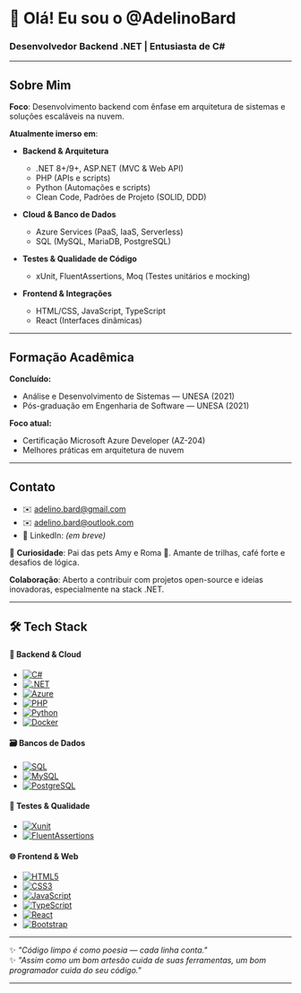 # 👋 Olá! Eu sou o @AdelinoBard

### Desenvolvedor Backend .NET | Entusiasta de C#

---

## Sobre Mim

**Foco**: Desenvolvimento backend com ênfase em arquitetura de sistemas e soluções escaláveis na nuvem.

**Atualmente imerso em**:

- **Backend & Arquitetura**

  - .NET 8+/9+, ASP.NET (MVC & Web API)
  - PHP (APIs e scripts)
  - Python (Automações e scripts)
  - Clean Code, Padrões de Projeto (SOLID, DDD)

- **Cloud & Banco de Dados**

  - Azure Services (PaaS, IaaS, Serverless)
  - SQL (MySQL, MariaDB, PostgreSQL)

- **Testes & Qualidade de Código**

  - xUnit, FluentAssertions, Moq (Testes unitários e mocking)

- **Frontend & Integrações**

  - HTML/CSS, JavaScript, TypeScript
  - React (Interfaces dinâmicas)

---

## Formação Acadêmica

**Concluído:**

- Análise e Desenvolvimento de Sistemas — UNESA (2021)
- Pós-graduação em Engenharia de Software — UNESA (2021)

**Foco atual:**

- Certificação Microsoft Azure Developer (AZ-204)
- Melhores práticas em arquitetura de nuvem

---

## Contato

- ✉️ [adelino.bard@gmail.com](mailto:adelino.bard@gmail.com)
- ✉️ [adelino.bard@outlook.com](mailto:adelino.bard@outlook.com)
- 🔗 LinkedIn: _(em breve)_

🐾 **Curiosidade**: Pai das pets Amy e Roma 🐶. Amante de trilhas, café forte e desafios de lógica.

**Colaboração**: Aberto a contribuir com projetos open-source e ideias inovadoras, especialmente na stack .NET.

---

## **🛠️ Tech Stack**

#### **📌 Backend & Cloud**

- [![C#](https://img.shields.io/badge/C%23-239120?logo=c-sharp&logoColor=white)](https://)
- [![.NET](https://img.shields.io/badge/.NET-512BD4?logo=dotnet&logoColor=white)](https://)
- [![Azure](https://img.shields.io/badge/Azure-0089D6?logo=microsoft-azure&logoColor=white)](https://)
- [![PHP](https://img.shields.io/badge/PHP-777BB4?logo=php&logoColor=white)](https://)
- [![Python](https://img.shields.io/badge/Python-3776AB?logo=python&logoColor=white)](https://)
- [![Docker](https://img.shields.io/badge/Docker-2496ED?logo=docker&logoColor=white)](https://)

#### **🗃️ Bancos de Dados**

- [![SQL](https://img.shields.io/badge/SQL-4479A1?logo=sqlite&logoColor=white)](https://)
- [![MySQL](https://img.shields.io/badge/MySQL-4479A1?logo=mysql&logoColor=white)](https://)
- [![PostgreSQL](https://img.shields.io/badge/PostgreSQL-336791?logo=postgresql&logoColor=white)](https://)

#### **🧪 Testes & Qualidade**

- [![Xunit](https://img.shields.io/badge/Xunit-007ACC?logo=.net&logoColor=white)](https://)
- [![FluentAssertions](https://img.shields.io/badge/FluentAssertions-512BD4?logo=dotnet&logoColor=white)](https://)

#### **🌐 Frontend & Web**

- [![HTML5](https://img.shields.io/badge/HTML5-E34F26?logo=html5&logoColor=white)](https://)
- [![CSS3](https://img.shields.io/badge/CSS3-1572B6?logo=css3&logoColor=white)](https://)
- [![JavaScript](https://img.shields.io/badge/JavaScript-F7DF1E?logo=javascript&logoColor=black)](https://)
- [![TypeScript](https://img.shields.io/badge/TypeScript-3178C6?logo=typescript&logoColor=white)](https://)
- [![React](https://img.shields.io/badge/React-61DAFB?logo=react&logoColor=black)](https://)
- [![Bootstrap](https://img.shields.io/badge/Bootstrap-7952B3?logo=bootstrap&logoColor=white)](https://)

---

✨ _"Código limpo é como poesia — cada linha conta."_  
✨ _"Assim como um bom artesão cuida de suas ferramentas, um bom programador cuida do seu código."_

---
